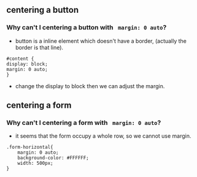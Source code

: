 ## centering a button

### Why can't I centering a button with ``` margin: 0 auto```?

- button is a inline element which doesn't have a border, (actually the border is that line).

```
#content {
display: block;
margin: 0 auto;
}
```
- change the display to block then we can adjust the margin.


## centering a form

### Why can't I centering a form  with ``` margin: 0 auto```?

- it seems that the form occupy a whole row, so we cannot use margin.

```
.form-horizontal{
	margin: 0 auto;
	background-color: #FFFFFF;
	width: 500px;
}
```
